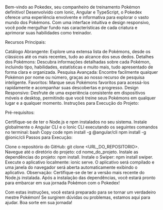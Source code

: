 Bem-vindo ao Pokedex, seu companheiro de treinamento Pokémon definitivo! Desenvolvido com Ionic, Angular e TypeScript, o Pokedex oferece uma experiência envolvente e informativa para explorar o vasto mundo dos Pokémons. Com uma interface intuitiva e design responsivo, você pode mergulhar fundo nas características de cada criatura e aprimorar suas habilidades como treinador.

Recursos Principais:

Catálogo Abrangente: Explore uma extensa lista de Pokémons, desde os clássicos até os mais recentes, tudo ao alcance dos seus dedos.
Detalhes dos Pokémons: Descubra informações detalhadas sobre cada Pokémon, incluindo tipo, habilidades, estatísticas e muito mais, tudo apresentado de forma clara e organizada.
Pesquisa Avançada: Encontre facilmente qualquer Pokémon por nome ou número, graças ao nosso recurso de pesquisa inteligente.
Favoritos: Marque seus Pokémons favoritos para acessá-los rapidamente e acompanhar suas descobertas e progresso.
Design Responsivo: Desfrute de uma experiência consistente em dispositivos móveis e desktop, permitindo que você treine seus Pokémons em qualquer lugar e a qualquer momento.
Instruções para Execução do Projeto:

Pré-requisitos:

Certifique-se de ter o Node.js e npm instalados no seu sistema.
Instale globalmente o Angular CLI e o Ionic CLI executando os seguintes comandos no terminal:
bash
Copy code
npm install -g @angular/cli
npm install -g @ionic/cli
Passos para Execução:

Clone o repositório do GitHub: git clone <URL_DO_REPOSITORIO>.
Navegue até o diretório do projeto: cd nome_do_projeto.
Instale as dependências do projeto: npm install.
Instale o Swiper: npm install swiper.
Execute o aplicativo localmente: ionic serve.
O aplicativo será compilado e uma janela do navegador será aberta automaticamente exibindo o aplicativo.
Observação: Certifique-se de ter a versão mais recente do Node.js instalada. Após a instalação das dependências, você estará pronto para embarcar em sua jornada Pokémon com o Pokedex!

Com estas instruções, você estará preparado para se tornar um verdadeiro mestre Pokémon! Se surgirem dúvidas ou problemas, estamos aqui para ajudar. Boa sorte em sua jornada!

